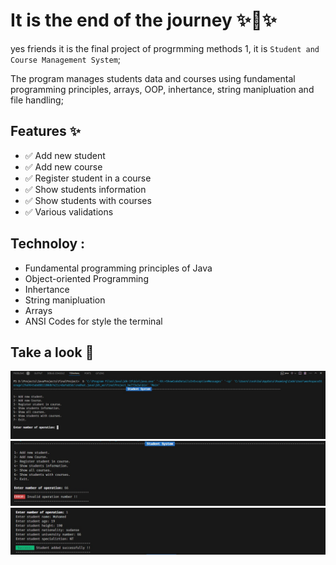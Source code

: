 # It is the end of the journey ✨🤗✨

yes friends it is the final project of progrmming methods 1, it is `Student and Course Management System`;

The program manages students data and courses using fundamental programming principles, arrays, OOP, inhertance, string manipluation and file handling;

## Features ✨

- ✅ Add new student
- ✅ Add new course
- ✅ Register student in a course
- ✅ Show students information
- ✅ Show students with courses
- ✅ Various validations

## Technoloy :

- Fundamental programming principles of Java
- Object-oriented Programming
- Inhertance
- String manipluation
- Arrays
- ANSI Codes for style the terminal

## Take a look 📸

<img src="images/1.jpg"/>
<img src="images/2.jpg"/>
<img src="images/3.jpg"/>

